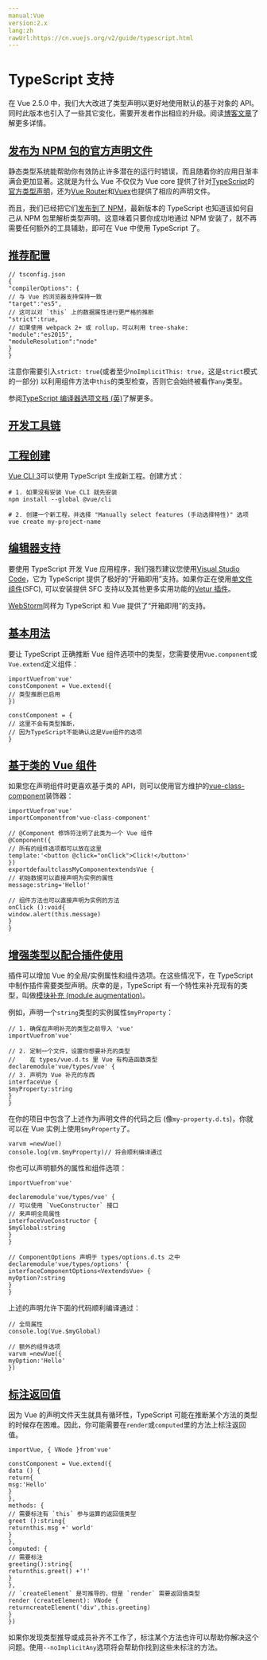 ```yaml
---
manual:Vue
version:2.x
lang:zh
rawUrl:https://cn.vuejs.org/v2/guide/typescript.html
---
```



# TypeScript 支持


在 Vue 2.5.0 中，我们大大改进了类型声明以更好地使用默认的基于对象的 API。同时此版本也引入了一些其它变化，需要开发者作出相应的升级。阅读[博客文章](%25264 "")了解更多详情。


## [发布为 NPM 包的官方声明文件](%25060#发布为-NPM-包的官方声明文件 "发布为 NPM 包的官方声明文件")<a name="发布为-NPM-包的官方声明文件"></a>


静态类型系统能帮助你有效防止许多潜在的运行时错误，而且随着你的应用日渐丰满会更加显著。这就是为什么 Vue 不仅仅为 Vue core 提供了针对[TypeScript](%25266 "")的[官方类型声明](%24894 "")，还为[Vue Router](%25267 "")和[Vuex](%25268 "")也提供了相应的声明文件。



而且，我们已经把它们[发布到了 NPM](%25269 "")，最新版本的 TypeScript 也知道该如何自己从 NPM 包里解析类型声明。这意味着只要你成功地通过 NPM 安装了，就不再需要任何额外的工具辅助，即可在 Vue 中使用 TypeScript 了。


## [推荐配置](%25060#推荐配置 "推荐配置")<a name="推荐配置"></a>

```
// tsconfig.json
{
"compilerOptions": {
// 与 Vue 的浏览器支持保持一致
"target":"es5",
// 这可以对 `this` 上的数据属性进行更严格的推断
"strict":true,
// 如果使用 webpack 2+ 或 rollup，可以利用 tree-shake:
"module":"es2015",
"moduleResolution":"node"
}
}

``` 



注意你需要引入`strict: true`(或者至少`noImplicitThis: true`，这是`strict`模式的一部分) 以利用组件方法中`this`的类型检查，否则它会始终被看作`any`类型。



参阅[TypeScript 编译器选项文档 (英)](%25271 "")了解更多。


## [开发工具链](%25060#开发工具链 "开发工具链")<a name="开发工具链"></a>

## [工程创建](%25060#工程创建 "工程创建")<a name="工程创建"></a>


[Vue CLI 3](%24846 "")可以使用 TypeScript 生成新工程。创建方式：


```
# 1. 如果没有安装 Vue CLI 就先安装
npm install --global @vue/cli

# 2. 创建一个新工程，并选择 "Manually select features (手动选择特性)" 选项
vue create my-project-name

``` 


## [编辑器支持](%25060#编辑器支持 "编辑器支持")<a name="编辑器支持"></a>


要使用 TypeScript 开发 Vue 应用程序，我们强烈建议您使用[Visual Studio Code](%25275 "")，它为 TypeScript 提供了极好的“开箱即用”支持。如果你正在使用[单文件组件](%24799 "")(SFC), 可以安装提供 SFC 支持以及其他更多实用功能的[Vetur 插件](%25276 "")。



[WebStorm](%25277 "")同样为 TypeScript 和 Vue 提供了“开箱即用”的支持。


## [基本用法](%25060#基本用法 "基本用法")<a name="基本用法"></a>


要让 TypeScript 正确推断 Vue 组件选项中的类型，您需要使用`Vue.component`或`Vue.extend`定义组件：


```
importVuefrom'vue'
constComponent = Vue.extend({
// 类型推断已启用
})

constComponent = {
// 这里不会有类型推断，
// 因为TypeScript不能确认这是Vue组件的选项
}

``` 


## [基于类的 Vue 组件](%25060#基于类的-Vue-组件 "基于类的 Vue 组件")<a name="基于类的-Vue-组件"></a>


如果您在声明组件时更喜欢基于类的 API，则可以使用官方维护的[vue-class-component](%24895 "")装饰器：


```
importVuefrom'vue'
importComponentfrom'vue-class-component'

// @Component 修饰符注明了此类为一个 Vue 组件
@Component({
// 所有的组件选项都可以放在这里
template:'<button @click="onClick">Click!</button>'
})
exportdefaultclassMyComponentextendsVue {
// 初始数据可以直接声明为实例的属性
message:string='Hello!'

// 组件方法也可以直接声明为实例的方法
onClick ():void{
window.alert(this.message)
}
}

``` 


## [增强类型以配合插件使用](%25060#增强类型以配合插件使用 "增强类型以配合插件使用")<a name="增强类型以配合插件使用"></a>


插件可以增加 Vue 的全局/实例属性和组件选项。在这些情况下，在 TypeScript 中制作插件需要类型声明。庆幸的是，TypeScript 有一个特性来补充现有的类型，叫做[模块补充 (module augmentation)](%25281 "")。



例如，声明一个`string`类型的实例属性`$myProperty`：


```
// 1. 确保在声明补充的类型之前导入 'vue'
importVuefrom'vue'

// 2. 定制一个文件，设置你想要补充的类型
//    在 types/vue.d.ts 里 Vue 有构造函数类型
declaremodule'vue/types/vue' {
// 3. 声明为 Vue 补充的东西
interfaceVue {
$myProperty:string
}
}

``` 



在你的项目中包含了上述作为声明文件的代码之后 (像`my-property.d.ts`)，你就可以在 Vue 实例上使用`$myProperty`了。


```
varvm =newVue()
console.log(vm.$myProperty)// 将会顺利编译通过

``` 



你也可以声明额外的属性和组件选项：


```
importVuefrom'vue'

declaremodule'vue/types/vue' {
// 可以使用 `VueConstructor` 接口
// 来声明全局属性
interfaceVueConstructor {
$myGlobal:string
}
}

// ComponentOptions 声明于 types/options.d.ts 之中
declaremodule'vue/types/options' {
interfaceComponentOptions<VextendsVue> {
myOption?:string
}
}

``` 



上述的声明允许下面的代码顺利编译通过：


```
// 全局属性
console.log(Vue.$myGlobal)

// 额外的组件选项
varvm =newVue({
myOption:'Hello'
})

``` 


## [标注返回值](%25060#标注返回值 "标注返回值")<a name="标注返回值"></a>


因为 Vue 的声明文件天生就具有循环性，TypeScript 可能在推断某个方法的类型的时候存在困难。因此，你可能需要在`render`或`computed`里的方法上标注返回值。


```
importVue, { VNode }from'vue'

constComponent = Vue.extend({
data () {
return{
msg:'Hello'
}
},
methods: {
// 需要标注有 `this` 参与运算的返回值类型
greet ():string{
returnthis.msg +' world'
}
},
computed: {
// 需要标注
greeting():string{
returnthis.greet() +'!'
}
},
// `createElement` 是可推导的，但是 `render` 需要返回值类型
render (createElement): VNode {
returncreateElement('div',this.greeting)
}
})

``` 



如果你发现类型推导或成员补齐不工作了，标注某个方法也许可以帮助你解决这个问题。使用`--noImplicitAny`选项将会帮助你找到这些未标注的方法。


